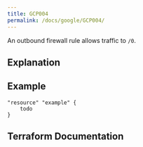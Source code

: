 ```yaml
---
title: GCP004
permalink: /docs/google/GCP004/
---
```


An outbound firewall rule allows traffic to `/0`.

## Explanation

## Example

```
"resource" "example" {
	todo
}
```

## Terraform Documentation
